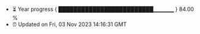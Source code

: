 - ⏳ Year progress { █████████████████████████▁▁▁▁▁ } 84.00 %
- ⏰ Updated on Fri, 03 Nov 2023 14:16:31 GMT

